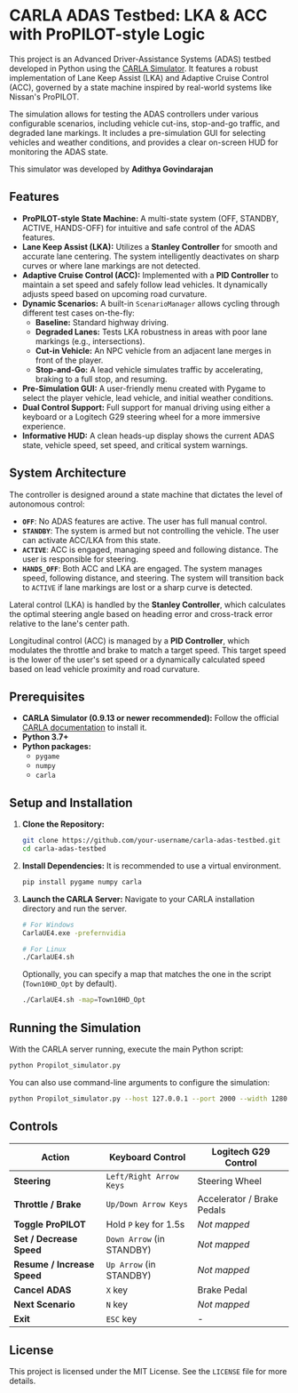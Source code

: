 



# CARLA ADAS Testbed: LKA & ACC with ProPILOT-style Logic



This project is an Advanced Driver-Assistance Systems (ADAS) testbed developed in Python using the [CARLA Simulator](http://carla.org/). It features a robust implementation of Lane Keep Assist (LKA) and Adaptive Cruise Control (ACC), governed by a state machine inspired by real-world systems like Nissan's ProPILOT.

The simulation allows for testing the ADAS controllers under various configurable scenarios, including vehicle cut-ins, stop-and-go traffic, and degraded lane markings. It includes a pre-simulation GUI for selecting vehicles and weather conditions, and provides a clear on-screen HUD for monitoring the ADAS state.

This simulator was developed by **Adithya Govindarajan**

## Features

  - **ProPILOT-style State Machine:** A multi-state system (OFF, STANDBY, ACTIVE, HANDS-OFF) for intuitive and safe control of the ADAS features.
  - **Lane Keep Assist (LKA):** Utilizes a **Stanley Controller** for smooth and accurate lane centering. The system intelligently deactivates on sharp curves or where lane markings are not detected.
  - **Adaptive Cruise Control (ACC):** Implemented with a **PID Controller** to maintain a set speed and safely follow lead vehicles. It dynamically adjusts speed based on upcoming road curvature.
  - **Dynamic Scenarios:** A built-in `ScenarioManager` allows cycling through different test cases on-the-fly:
      - **Baseline:** Standard highway driving.
      - **Degraded Lanes:** Tests LKA robustness in areas with poor lane markings (e.g., intersections).
      - **Cut-in Vehicle:** An NPC vehicle from an adjacent lane merges in front of the player.
      - **Stop-and-Go:** A lead vehicle simulates traffic by accelerating, braking to a full stop, and resuming.
  - **Pre-Simulation GUI:** A user-friendly menu created with Pygame to select the player vehicle, lead vehicle, and initial weather conditions.
  - **Dual Control Support:** Full support for manual driving using either a keyboard or a Logitech G29 steering wheel for a more immersive experience.
  - **Informative HUD:** A clean heads-up display shows the current ADAS state, vehicle speed, set speed, and critical system warnings.

## System Architecture

The controller is designed around a state machine that dictates the level of autonomous control:

  - **`OFF`**: No ADAS features are active. The user has full manual control.
  - **`STANDBY`**: The system is armed but not controlling the vehicle. The user can activate ACC/LKA from this state.
  - **`ACTIVE`**: ACC is engaged, managing speed and following distance. The user is responsible for steering.
  - **`HANDS_OFF`**: Both ACC and LKA are engaged. The system manages speed, following distance, and steering. The system will transition back to `ACTIVE` if lane markings are lost or a sharp curve is detected.

Lateral control (LKA) is handled by the **Stanley Controller**, which calculates the optimal steering angle based on heading error and cross-track error relative to the lane's center path.

Longitudinal control (ACC) is managed by a **PID Controller**, which modulates the throttle and brake to match a target speed. This target speed is the lower of the user's set speed or a dynamically calculated speed based on lead vehicle proximity and road curvature.

## Prerequisites

  - **CARLA Simulator (0.9.13 or newer recommended):** Follow the official [CARLA documentation](https://carla.readthedocs.io/en/latest/getting_started/) to install it.
  - **Python 3.7+**
  - **Python packages:**
      - `pygame`
      - `numpy`
      - `carla`

## Setup and Installation

1.  **Clone the Repository:**

    ```bash
    git clone https://github.com/your-username/carla-adas-testbed.git
    cd carla-adas-testbed
    ```

2.  **Install Dependencies:**
    It is recommended to use a virtual environment.

    ```bash
    pip install pygame numpy carla
    ```

3.  **Launch the CARLA Server:**
    Navigate to your CARLA installation directory and run the server.

    ```bash
    # For Windows
    CarlaUE4.exe -prefernvidia

    # For Linux
    ./CarlaUE4.sh
    ```

    Optionally, you can specify a map that matches the one in the script (`Town10HD_Opt` by default).

    ```bash
    ./CarlaUE4.sh -map=Town10HD_Opt
    ```

## Running the Simulation

With the CARLA server running, execute the main Python script:

```bash
python Propilot_simulator.py
```

You can also use command-line arguments to configure the simulation:

```bash
python Propilot_simulator.py --host 127.0.0.1 --port 2000 --width 1280 --height 720
```

## Controls

| Action                  | Keyboard Control              | Logitech G29 Control |
| ----------------------- | ----------------------------- | -------------------- |
| **Steering** | `Left/Right Arrow Keys`       | Steering Wheel       |
| **Throttle / Brake** | `Up/Down Arrow Keys`          | Accelerator / Brake Pedals |
| **Toggle ProPILOT** | Hold `P` key for 1.5s         | *Not mapped* |
| **Set / Decrease Speed**| `Down Arrow` (in STANDBY)     | *Not mapped* |
| **Resume / Increase Speed**| `Up Arrow` (in STANDBY)    | *Not mapped* |
| **Cancel ADAS** | `X` key                       | Brake Pedal          |
| **Next Scenario** | `N` key                       | *Not mapped* |
| **Exit** | `ESC` key                     | -                    |

## License

This project is licensed under the MIT License. See the `LICENSE` file for more details.
